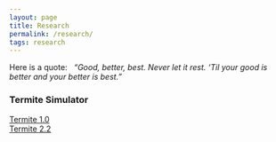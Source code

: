 ```yaml
---
layout: page
title: Research
permalink: /research/
tags: research
---
```

Here is a quote:   
*“Good, better, best. Never let it rest. ‘Til your good is better and your better is best.”* 

### Termite Simulator  
[Termite 1.0](http://www4.ncsu.edu/~ldong7/project_ter/index.html)  
[Termite 2.2](http://www4.ncsu.edu/~ldong7/Termite2.2/index.html)  
